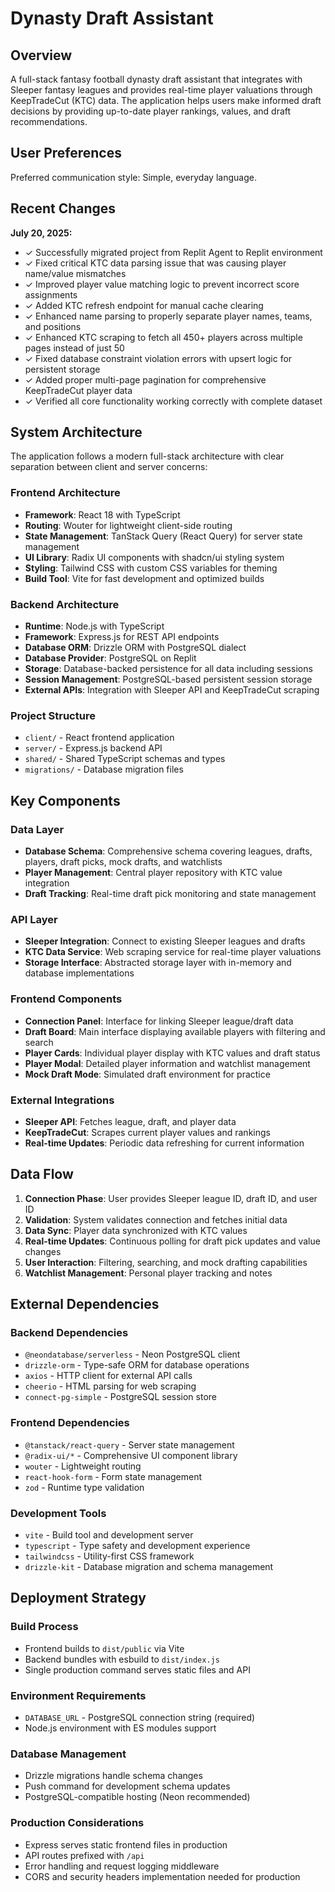 # Dynasty Draft Assistant

## Overview

A full-stack fantasy football dynasty draft assistant that integrates with Sleeper fantasy leagues and provides real-time player valuations through KeepTradeCut (KTC) data. The application helps users make informed draft decisions by providing up-to-date player rankings, values, and draft recommendations.

## User Preferences

Preferred communication style: Simple, everyday language.

## Recent Changes

**July 20, 2025:**
- ✓ Successfully migrated project from Replit Agent to Replit environment
- ✓ Fixed critical KTC data parsing issue that was causing player name/value mismatches
- ✓ Improved player value matching logic to prevent incorrect score assignments
- ✓ Added KTC refresh endpoint for manual cache clearing
- ✓ Enhanced name parsing to properly separate player names, teams, and positions
- ✓ Enhanced KTC scraping to fetch all 450+ players across multiple pages instead of just 50
- ✓ Fixed database constraint violation errors with upsert logic for persistent storage
- ✓ Added proper multi-page pagination for comprehensive KeepTradeCut player data
- ✓ Verified all core functionality working correctly with complete dataset

## System Architecture

The application follows a modern full-stack architecture with clear separation between client and server concerns:

### Frontend Architecture
- **Framework**: React 18 with TypeScript
- **Routing**: Wouter for lightweight client-side routing
- **State Management**: TanStack Query (React Query) for server state management
- **UI Library**: Radix UI components with shadcn/ui styling system
- **Styling**: Tailwind CSS with custom CSS variables for theming
- **Build Tool**: Vite for fast development and optimized builds

### Backend Architecture
- **Runtime**: Node.js with TypeScript
- **Framework**: Express.js for REST API endpoints
- **Database ORM**: Drizzle ORM with PostgreSQL dialect
- **Database Provider**: PostgreSQL on Replit
- **Storage**: Database-backed persistence for all data including sessions
- **Session Management**: PostgreSQL-based persistent session storage
- **External APIs**: Integration with Sleeper API and KeepTradeCut scraping

### Project Structure
- `client/` - React frontend application
- `server/` - Express.js backend API
- `shared/` - Shared TypeScript schemas and types
- `migrations/` - Database migration files

## Key Components

### Data Layer
- **Database Schema**: Comprehensive schema covering leagues, drafts, players, draft picks, mock drafts, and watchlists
- **Player Management**: Central player repository with KTC value integration
- **Draft Tracking**: Real-time draft pick monitoring and state management

### API Layer
- **Sleeper Integration**: Connect to existing Sleeper leagues and drafts
- **KTC Data Service**: Web scraping service for real-time player valuations
- **Storage Interface**: Abstracted storage layer with in-memory and database implementations

### Frontend Components
- **Connection Panel**: Interface for linking Sleeper league/draft data
- **Draft Board**: Main interface displaying available players with filtering and search
- **Player Cards**: Individual player display with KTC values and draft status
- **Player Modal**: Detailed player information and watchlist management
- **Mock Draft Mode**: Simulated draft environment for practice

### External Integrations
- **Sleeper API**: Fetches league, draft, and player data
- **KeepTradeCut**: Scrapes current player values and rankings
- **Real-time Updates**: Periodic data refreshing for current information

## Data Flow

1. **Connection Phase**: User provides Sleeper league ID, draft ID, and user ID
2. **Validation**: System validates connection and fetches initial data
3. **Data Sync**: Player data synchronized with KTC values
4. **Real-time Updates**: Continuous polling for draft pick updates and value changes
5. **User Interaction**: Filtering, searching, and mock drafting capabilities
6. **Watchlist Management**: Personal player tracking and notes

## External Dependencies

### Backend Dependencies
- `@neondatabase/serverless` - Neon PostgreSQL client
- `drizzle-orm` - Type-safe ORM for database operations
- `axios` - HTTP client for external API calls
- `cheerio` - HTML parsing for web scraping
- `connect-pg-simple` - PostgreSQL session store

### Frontend Dependencies
- `@tanstack/react-query` - Server state management
- `@radix-ui/*` - Comprehensive UI component library
- `wouter` - Lightweight routing
- `react-hook-form` - Form state management
- `zod` - Runtime type validation

### Development Tools
- `vite` - Build tool and development server
- `typescript` - Type safety and development experience
- `tailwindcss` - Utility-first CSS framework
- `drizzle-kit` - Database migration and schema management

## Deployment Strategy

### Build Process
- Frontend builds to `dist/public` via Vite
- Backend bundles with esbuild to `dist/index.js`
- Single production command serves static files and API

### Environment Requirements
- `DATABASE_URL` - PostgreSQL connection string (required)
- Node.js environment with ES modules support

### Database Management
- Drizzle migrations handle schema changes
- Push command for development schema updates
- PostgreSQL-compatible hosting (Neon recommended)

### Production Considerations
- Express serves static frontend files in production
- API routes prefixed with `/api`
- Error handling and request logging middleware
- CORS and security headers implementation needed for production
